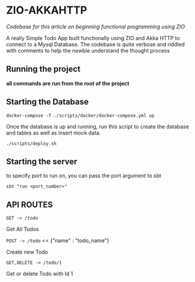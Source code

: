 # ZIO-AKKAHTTP

*Codebase for this article on beginning functional programming using ZIO* 

A really Simple Todo App built functionally using ZIO and Akka HTTP to connect to a Mysql Database.
The codebase is quite verbose and riddled with comments to help the newbie understand the thought process

## Running the project
**all commands are run from the root of the project**
## Starting the Database
`docker-compose -f ./scripts/docker/docker-compose.yml up` 

Once the database is up and running, run this script to create the database and tables as well as insert mock data. 

`./scripts/deploy.sh`

## Starting the server 

to specify port to run on, you can pass the port argument to sbt 

`sbt "run <port_number>"`

## API ROUTES
`GET -> /todo`      

Get All Todos


`POST -> /todo`     <<  {"name" : "todo_name"}

Create new Todo


`GET,DELETE -> /todo/1`     

Get or delete Todo with Id 1


